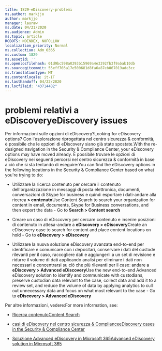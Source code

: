 ```yaml
---
title: 1829-eDiscovery-problemi
ms.author: markjjo
author: markjjo
manager: lauraw
ms.date: 04/21/2020
ms.audience: Admin
ms.topic: article
ROBOTS: NOINDEX, NOFOLLOW
localization_priority: Normal
ms.collection: Adm_O365
ms.custom: 1829
ms.assetid: ''
ms.openlocfilehash: 01d9bc598a0293b15969a4e3292fb3f9abab10db
ms.sourcegitcommit: 55eff703a17e500681d8fa6a87eb067019ade3cc
ms.translationtype: MT
ms.contentlocale: it-IT
ms.lasthandoff: 04/22/2020
ms.locfileid: "43714482"
---
```

# <a name="ediscovery-issues"></a><span data-ttu-id="51d59-102">problemi relativi a eDiscovery</span><span class="sxs-lookup"><span data-stu-id="51d59-102">eDiscovery issues</span></span>

<span data-ttu-id="51d59-103">Per informazioni sulle opzioni di eDiscovery?</span><span class="sxs-lookup"><span data-stu-id="51d59-103">Looking for eDiscovery options?</span></span> <span data-ttu-id="51d59-104">Con l'esplorazione riprogettata nel centro sicurezza & conformità, è possibile che le opzioni di eDiscovery siano già state spostate.</span><span class="sxs-lookup"><span data-stu-id="51d59-104">With the re-designed navigation in the Security & Compliance Center, your eDiscovery options may have moved already.</span></span>  <span data-ttu-id="51d59-105">È possibile trovare le opzioni di eDiscovery nei seguenti percorsi nel centro sicurezza & conformità in base a ciò che si sta tentando di eseguire:</span><span class="sxs-lookup"><span data-stu-id="51d59-105">You can find the eDiscovery options in the following locations in the Security & Compliance Center based on what you're trying to do:</span></span>

- <span data-ttu-id="51d59-106">Utilizzare la ricerca contenuto per cercare il contenuto dell'organizzazione in messaggi di posta elettronica, documenti, conversazioni di Skype for business e quindi esportare i dati-andare alla ricerca **> contenuto**</span><span class="sxs-lookup"><span data-stu-id="51d59-106">Use Content Search to search your organization for content in email, documents, Skype for Business conversations, and then export the data - Go to **Search > Content search**</span></span>

- <span data-ttu-id="51d59-107">Creare un caso di eDiscovery per cercare contenuto e inserire posizioni di contenuto in attesa-andare a **eDiscovery > eDiscovery**</span><span class="sxs-lookup"><span data-stu-id="51d59-107">Create an eDiscovery case to search for content and place content locations on hold - Go to **eDiscovery > eDiscovery**</span></span>

- <span data-ttu-id="51d59-108">Utilizzare la nuova soluzione eDiscovery avanzata end-to-end per identificare e comunicare con i depositari, conservare i dati del custode rilevanti per il caso, raccogliere dati e aggiungerli a un set di revisione e ridurre il volume di dati applicando analisi per eliminare i dati non necessari e concentrarsi su ciò che più rilevanti per il caso: andare a **eDiscovery > Advanced eDiscovery**</span><span class="sxs-lookup"><span data-stu-id="51d59-108">Use the new end-to-end Advanced eDiscovery solution to identify and communicate with custodians, preserve custodian data relevant to the case, collect data and add it to a review set, and reduce the volume of data by applying analytics to cull out unnecessary data and focus on what most relevant to the case -  Go to **eDiscovery > Advanced eDiscovery**</span></span>

<span data-ttu-id="51d59-109">Per altre informazioni, vedere:</span><span class="sxs-lookup"><span data-stu-id="51d59-109">For more information, see:</span></span>

- [<span data-ttu-id="51d59-110">Ricerca contenuto</span><span class="sxs-lookup"><span data-stu-id="51d59-110">Content Search</span></span>](https://docs.microsoft.com/office365/securitycompliance/content-search)

- [<span data-ttu-id="51d59-111">casi di eDiscovery nel centro sicurezza & Compliance</span><span class="sxs-lookup"><span data-stu-id="51d59-111">eDiscovery cases in the Security & Compliance Center</span></span>](https://docs.microsoft.com/office365/securitycompliance/ediscovery-cases)

- [<span data-ttu-id="51d59-112">Soluzione Advanced eDiscovery in Microsoft 365</span><span class="sxs-lookup"><span data-stu-id="51d59-112">Advanced eDiscovery solution in Microsoft 365</span></span>](https://docs.microsoft.com/office365/securitycompliance/compliance20/overview-ediscovery-20)
